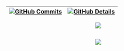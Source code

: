 
  
 | [![GitHub Commits](http://github-profile-summary-cards.vercel.app/api/cards/productive-time?username=joao-calado&theme=dracula&utcOffset=-3)](https://github.com/vn7n24fzkq/github-profile-summary-cards) | [![GitHub Details](http://github-profile-summary-cards.vercel.app/api/cards/profile-details?username=joao-calado&theme=dracula)](https://github.com/vn7n24fzkq/github-profile-summary-cards) |  
 | ----------- | ----------- |


 
  <div align="center" >
<a href="https://skillicons.dev"   >
  <img src="https://skillicons.dev/icons?i=git,vscode,vue,docker,github,postgres,azure,cs,java,jquery,dotnet" />
</a>
  <br />

  </div>

 
##
   <div align="center" >
     <img src="https://github-profile-trophy.vercel.app/?username=joao-calado&row=1&column=6&theme=dracula&margin-w=15&margin-h=15"/>
  </div>
